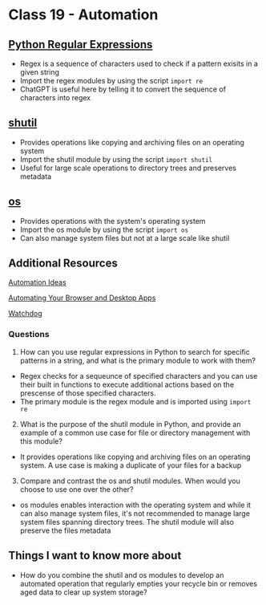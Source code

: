 # Class 19 - Automation

## [Python Regular Expressions](https://www.khanacademy.org/computing/computers-and-internet/xcae6f4a7ff015e7d:online-data-security/xcae6f4a7ff015e7d:data-encryption-techniques/a/encryption-decryption-and-code-cracking)

- Regex is a sequence of characters used to check if a pattern exisits in a given string
- Import the regex modules by using the script ```import re```
- ChatGPT is useful here by telling it to convert the sequence of characters into regex

## [shutil](https://pymotw.com/3/shutil/)

- Provides operations like copying and archiving files on an operating system
- Import the shutil module by using the script ```import shutil```
- Useful for large scale operations to directory trees and preserves metadata

## [os](https://pymotw.com/3/os/)

- Provides operations with the system's operating system
- Import the os module by using the script ```import os```
- Can also manage system files but not at a large scale like shutil

## Additional Resources

[Automation Ideas](https://www.youtube.com/watch?v=qbW6FRbaSl0&t=69s)

[Automating Your Browser and Desktop Apps](https://www.youtube.com/watch?v=dZLyfbSQPXI)

[Watchdog](https://pythonhosted.org/watchdog/)

### Questions

1. How can you use regular expressions in Python to search for specific patterns in a string, and what is the primary module to work with them?

- Regex checks for a sequeunce of specified characters and you can use their built in functions to execute additional actions based on the prescense of those specified characters.
- The primary module is the regex module and is imported using ```import re```

2. What is the purpose of the shutil module in Python, and provide an example of a common use case for file or directory management with this module?

- It provides operations like copying and archiving files on an operating system. A use case is making a duplicate of your files for a backup

3. Compare and contrast the os and shutil modules. When would you choose to use one over the other? 

- os modules enables interaction with the operating system and while it can also manage system files, it's not recommended to manage large system files spanning directory trees. The shutil module will also preserve the files metadata

## Things I want to know more about

- How do you combine the shutil and os modules to develop an automated operation that regularly empties your recycle bin or removes aged data to clear up system storage?